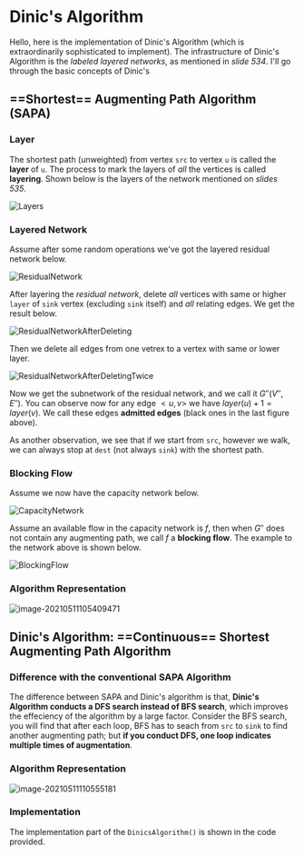 # Dinic's Algorithm

Hello, here is the implementation of Dinic's Algorithm (which is extraordinarily sophisticated to implement). The infrastructure of Dinic's Algorithm is the *labeled layered networks*, as mentioned in *slide 534*. I'll go through the basic concepts of Dinic's 

## ==Shortest== Augmenting Path Algorithm (SAPA)

### Layer

The shortest path (unweighted) from vertex `src` to vertex `u` is called the **layer** of `u`. The process to mark the layers of *all* the vertices is called **layering**. Shown below is the layers of the network mentioned on *slides 535*.

![Layers](https://tva1.sinaimg.cn/large/008i3skNly1gqe9et6ciej307t05lwei.jpg)

### Layered Network

Assume after some random operations we've got the layered residual network below.

![ResidualNetwork](https://tva1.sinaimg.cn/large/008i3skNly1gqe9shswoej307t05ndfx.jpg)

After layering the *residual network*, delete *all* vertices with same or higher `layer` of `sink` vertex (excluding `sink` itself) and *all* relating edges. We get the result below.

![ResidualNetworkAfterDeleting](https://tva1.sinaimg.cn/large/008i3skNly1gqe9vz5xa9j307t05n74f.jpg)

Then we delete all edges from one vetrex to a vertex with same or lower layer.

![ResidualNetworkAfterDeletingTwice](https://tva1.sinaimg.cn/large/008i3skNly1gqe9z4luy8j307t05odfz.jpg)

Now we get the subnetwork of the residual network, and we call it $G''(V'',E'')$. You can observe now for any edge $<u,v>$ we have $layer(u)+1=layer(v)$. We call these edges **admitted edges** (black ones in the last figure above).

As another observation, we see that if we start from `src`, however we walk, we can always stop at `dest` (not always `sink`) with the shortest path.

### Blocking Flow

Assume we now have the capacity network below.

![CapacityNetwork](https://tva1.sinaimg.cn/large/008i3skNly1gqeade63rxj307t05l3yk.jpg)

Assume an available flow in the capacity network is $f$, then when $G''$ does not contain any augmenting path, we call $f$ a **blocking flow**. The example to the network above is shown below.

![BlockingFlow](https://tva1.sinaimg.cn/large/008i3skNly1gqeaerg05yj307t05nwek.jpg)

### Algorithm Representation

![image-20210511105409471](https://tva1.sinaimg.cn/large/008i3skNly1gqeau5rixcj30vw0hwn7t.jpg)

## Dinic's Algorithm: ==Continuous== Shortest Augmenting Path Algorithm

### Difference with the conventional SAPA Algorithm

The difference between SAPA and Dinic's algorithm is that, **Dinic's Algorithm conducts a DFS search instead of BFS search**, which improves the effeciency of the algorithm by a large factor. Consider the BFS search, you will find that after each loop, BFS has to seach from `src` to `sink` to find another augmenting path; but **if you conduct DFS, one loop indicates multiple times of augmentation**.

### Algorithm Representation

![image-20210511110555181](https://tva1.sinaimg.cn/large/008i3skNly1gqeb6eeyirj30wa0ie7f0.jpg)

### Implementation

The implementation part of the `DinicsAlgorithm()` is shown in the code provided.